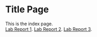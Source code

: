 # Title Page
This is the index page.  
[Lab Report 1](https://hoz006.github.io/cse15l-lab-report/tutorial.html).
[Lab Report 2](https://hoz006.github.io/markdown-parse/LabReport.html).
[Lab Report 3]().
